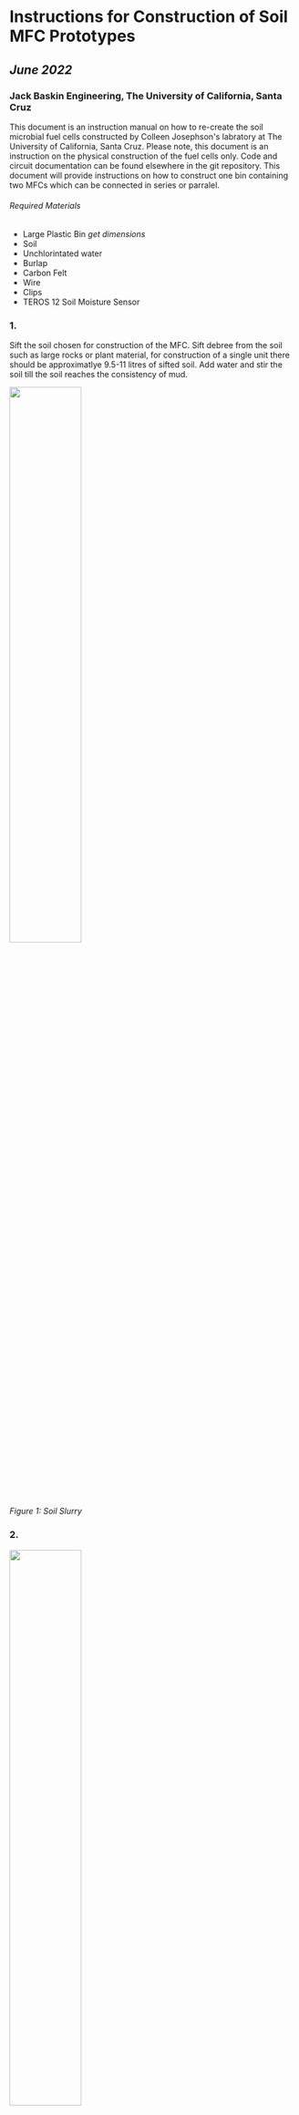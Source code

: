 # Instructions for Construction of Soil MFC Prototypes
## _June 2022_
### Jack Baskin Engineering, The University of California, Santa Cruz
This document is an instruction manual on how to re-create the soil microbial fuel cells constructed by Colleen Josephson's labratory at The University of California, Santa Cruz. Please note, this document is an instruction on the physical construction of the fuel cells only. Code and circuit documentation can be found elsewhere in the git repository. This document will provide instructions on how to construct one bin containing two MFCs which can be connected in series or parralel.
###### Required Materials
- Large Plastic Bin *get dimensions*
- Soil
- Unchlorintated water
- Burlap
- Carbon Felt
- Wire
- Clips
- TEROS 12 Soil Moisture Sensor

### 1.
Sift the soil chosen for construction of the MFC. Sift debree from the soil such as large rocks or plant material, for construction of a single unit there should be approximatlye 9.5-11 litres of sifted soil. Add water and stir the soil till the soil reaches the consistency of mud.

<img src="https://user-images.githubusercontent.com/66144060/175663092-a8f446ce-bf56-44af-9b82-7db259d6c06f.jpg" width=50% height=50%>

*Figure 1: Soil Slurry*

### 2.
<img src="https://user-images.githubusercontent.com/66144060/175664796-5409e6bc-bf0c-4a6e-9b81-c59564d2a3ce.jpg" width=50% height=50%>

*Figure 2: Plastic Bin*

Insert the burlap into the plastic bin. The burlap should reach the bottem of the bin and all corners. Clip the burlap to the edges of the plastic bin. See figure 3 for an example.

<img src="https://user-images.githubusercontent.com/66144060/175664950-819b132c-3286-40d7-af8e-5054f5524b2d.jpg" width =50% height=50%>

*Figure 3: Burlap Clipped into the Plastic Bin*
### 3.
Cut out four 12.5cm diameter carbon felt circles. 

<img src="https://user-images.githubusercontent.com/66144060/175681895-cfeecf75-c2da-44fd-ade7-17c6c59ecb7f.jpg" width =50% height=50%>

*Figure 4: Carbon Felt Circle*

### 4.
Cut an appropiatly long piece of wireing to insert into a carbon felt circle. The exact length can vary, but the wireing should be at least 30cm to ensure that the wire can exit the soi. Strip 12.5cm inches of wireing bare, and insert the wire parallel to the large flat faces of the carbon felt circle. It is acceptable if some of the wire sticks out of the carbon felt, but enough should be in contact with the felt to ensure strong conductivity.

<img src="https://user-images.githubusercontent.com/66144060/175686392-40c3696f-d726-46a0-b9fe-33b1ba4f8713.jpg" width = 50% height =50%>

*Figure 5: Wire Inserted into Carbon Felt Circle, Right View*

<img src="https://user-images.githubusercontent.com/66144060/175693783-6615dcee-1ce5-4e1e-a373-a12b50c41ad3.jpg" width = 50% height = 50%>

*Figure 6: Wire Inserted into Carbon Felt Circle, Top View*

Repeat this process for all four carbon felt circles.

### 5.
Pour approxiamtly 2cm of mud into the burlap. Make sure the mud is distrubeted evenly, and that there are no air bubbles. Lay two of the carbon felt circles flat on the mud at oppisate ends of the bin. Each carbon felt circle will serve as an anode of one microbial fuel cell.

<img src="https://user-images.githubusercontent.com/66144060/175695520-a97be077-8451-4236-9b6d-ea71bd1e8dfb.jpg" width = 50% height =50%>

*Figure 7: Anodes on top of soil slurry*

### 6.
Insert the TEROS 12 Soil Moisture Sensor with the three points down inbetween the two cathodes. The three points reaching the bottom of the plastic.

<img src="https://user-images.githubusercontent.com/66144060/175696767-433931ad-77b8-4736-b153-d56bcaf1b33c.jpg" width = 50% height =50%>

*Figure 8: Soil Moisture Sensor Insertion*

### 7.
Pour a 5cm layer of mud on top of the carbon felt layer. Once again make sure the mud pours flat and that there are no air bubbles. Lay the second set of carbon felt circles directly over top where the cathode carbon felt circles are 5cm below. This second set of carbon felt circles serve as the cathodes, and if the cathodes are too far offset from the anodes the MFC will not produce any voltage.

<img src="https://user-images.githubusercontent.com/66144060/175695699-24998a1c-f94d-4c43-8ab6-4a2f043bea2f.jpg" width = 50% height =50%>

*Figure 9: Cathodes on top of sol slurry*

### 8.
Pour an additional 2cm of mud overtop the cathode layer.

<img src="https://user-images.githubusercontent.com/66144060/175696912-073d36b4-efdb-4f87-95e9-373b1725dd20.jpg" width = 50% height =50%>

*Figure 10: Top Layer of Soil*
### 9. 
Moniter and maintain desired soil mositure over time. 





